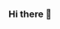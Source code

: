 ### Hi there 👋

<!--
**nikhiljoshister/nikhiljoshister** is a ✨ _special_ ✨ repository because its `README.md` (this file) appears on your GitHub profile.

Here are some ideas to get you started:

- 🔭 I’m currently working on ... Mule ESB, Springbased projects
- 🌱 I’m currently learning ... AWS and Git.
- 👯 I’m looking to collaborate on ... Springboot, MuleSoft
- 🤔 I’m looking for help with ... AWS
- 💬 Ask me about ... Java/J2EE, Spring
- 📫 How to reach me: ... nikhiljoshister@gmail.com
- 😄 Pronouns: ... Nick/Nikky
- ⚡ Fun fact: ... The learning curve is never down 
-->
